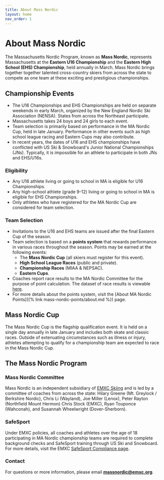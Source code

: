 ```yaml
---
title: About Mass Nordic
layout: home
nav_order: 1
---
```



# About Mass Nordic

The Massachusetts Nordic Program, known as **Mass Nordic**, represents Massachusetts at the **Eastern U16 Championship** and the **Eastern High School (EHS) Championship**, held annually in March. Mass Nordic brings together together talented cross-country skiers from across the state to compete as one team at these exciting and prestigious championships.

## Championship Events

- The U16 Championships and EHS Championships are held on separate weekends in early March, organized by the New England Nordic Ski Association (NENSA). States from across the Northeast participate.
- Massachusetts takes 24 boys and 24 girls to each event.
- Team selection is primarily based on performance in the MA Nordic Cup, held in late January. Performance in other events such as high school league racing and Eastern Cups may also contribute.
- In recent years, the dates of U16 and EHS championships have conflicted with US Ski & Snowboard's Junior National Championships (JNs). Typically, it is impossible for an athlete to participate in both JNs and EHS/U16s.

### Eligibility
- Any U16 athlete living or going to school in MA is eligible for U16 Championships.
- Any high-school athlete (grade 9-12) living or going to school in MA is eligible for EHS Championships.
-  Only athletes who have registered for the MA Nordic Cup are considered for team selection.

### Team Selection

- Invitations to the U16 and EHS teams are issued after the final Eastern Cup of the season.
- Team selection is based on a **points system** that rewards performance in various races throughout the season. Points may be earned at the following events:
    - The **Mass Nordic Cup** (all skiers must register for this event).
    - **High School League Races** (public and private).
    - **Championship Races** (MIAA & NEPSAC).
    - **Eastern Cups**.
- Coaches report race results to the MA Nordic Committee for the purpose of point calculation. The dataset of race results is viewable [here](https://app.hex.tech/70f48122-c26b-4657-9a9c-f117cb78c48a/app/61a8b3dd-f74a-4b84-bee3-2041395ea866/latest).
- For more details about the points system, visit the [About MA Nordic Points]({% link mass-nordic-points/about.md %}) page.

## Mass Nordic Cup

The Mass Nordic Cup is the flagship qualification event. It is held on a single day annually in late January and includes both skate and classic races. Outside of extenuating circumstances such as illness or injury, athletes attempting to qualify for a championship team are expected to race in the Mass Nordic Cup.

## The Mass Nordic Program

### Mass Nordic Committee

Mass Nordic is an independent subsidiary of [EMXC Skiing](https://emxc.org) and is led by a committee of coaches from across the state: Hilary Greene (Mt. Greylock / Berkshire Nordic), Chris Li (Wayland), Joe Miller (Lenox), Peter Rayton (Northfield Mount Hermon) Chris Stock (EMXC), Ryan Touponce (Wahconah), and Susannah Wheelwright (Dover-Sherborn).

### SafeSport
Under EMXC policies, all coaches and athletes over the age of 18 participating in MA Nordic championship teams are required to complete background checks and SafeSport training through US Ski and Snowboard. For more details, visit the EMXC [SafeSport Compliance page](https://emxc.org/resources/safesport-compliance).

### Contact 

For questions or more information, please email **[massnordic@emxc.org](mailto:massnordic@emxc.org)**.